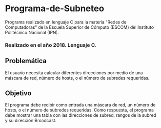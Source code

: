# Programa-de-Subneteo
Programa realizado en lenguaje C para la materia "Redes de Computadoras" de la Escuela Superior de Cómputo (ESCOM) del Instituto Politécnico Nacional (IPN).

### Realizado en el año 2018. Lenguaje C.

## Problemática
El usuario necesita calcular diferentes direcciones por medio de una máscara de red, número de hosts, o el número de subredes requeridas. 

## Objetivo
El programa debe recibir como entrada una máscara de red, un número de hosts, o el número de subredes requeridas. Como respuesta, el programa debe mostrar una tabla con las direcciones de subred, rangos de la subred y su dirección Broadcast.
